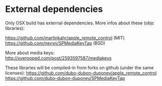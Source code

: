 # External dependencies

Only OSX build has external dependencies.
More infos about these (objc libraries):

https://github.com/martinkahr/apple_remote_control (MIT)
https://github.com/nevyn/SPMediaKeyTap (BSD)

More about media keys:
http://overooped.com/post/2593597587/mediakeys

These libraries will be compiled-in from forks on github (under the same licenses):
https://github.com/dubo-dubon-duponey/apple_remote_control
https://github.com/dubo-dubon-duponey/SPMediaKeyTap
